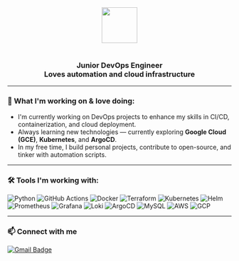 <!-- Profile README for OmriFialkov -->
<div align="center">
  <img src="https://visitor-badge.laobi.icu/badge?page_id=OmriFialkov.OmriFialkov&color=cyan" width="80" />
</div>

<br>

<h3 align="center">
  <strong>Junior DevOps Engineer</strong><br>
  Loves automation and cloud infrastructure
</h3>

---

### 🔭 What I'm working on & love doing:
- I'm currently working on DevOps projects to enhance my skills in CI/CD, containerization, and cloud deployment.  
- Always learning new technologies — currently exploring **Google Cloud (GCE)**, **Kubernetes**, and **ArgoCD**.  
- In my free time, I build personal projects, contribute to open-source, and tinker with automation scripts.

---

### 🛠 Tools I'm working with:

![Python](https://img.shields.io/badge/Python-3776AB?style=flat&logo=python&logoColor=white)
![GitHub Actions](https://img.shields.io/badge/GitHub%20Actions-2088FF?style=flat&logo=github-actions&logoColor=white)
![Docker](https://img.shields.io/badge/Docker-2496ED?style=flat&logo=docker&logoColor=white)
![Terraform](https://img.shields.io/badge/Terraform-623CE4?style=flat&logo=terraform&logoColor=white)
![Kubernetes](https://img.shields.io/badge/Kubernetes-326CE5?style=flat&logo=kubernetes&logoColor=white)
![Helm](https://img.shields.io/badge/Helm-0F1689?style=flat&logo=helm&logoColor=white)
![Prometheus](https://img.shields.io/badge/Prometheus-E6522C?style=flat&logo=prometheus&logoColor=white)
![Grafana](https://img.shields.io/badge/Grafana-F46800?style=flat&logo=grafana&logoColor=white)
![Loki](https://img.shields.io/badge/Loki-FFDA3E?style=flat&logo=loki&logoColor=black)
![ArgoCD](https://img.shields.io/badge/ArgoCD-FB5012?style=flat&logo=argo&logoColor=white)
![MySQL](https://img.shields.io/badge/MySQL-4479A1?style=flat&logo=mysql&logoColor=white)
![AWS](https://img.shields.io/badge/AWS-232F3E?style=flat&logo=amazonaws&logoColor=white)
![GCP](https://img.shields.io/badge/Google%20Cloud-4285F4?style=flat&logo=googlecloud&logoColor=white)

---

### 📫 Connect with me

<a href="mailto:omrikofialkov@gmail.com">
  <img src="https://img.shields.io/badge/Gmail-D14836?style=flat&logo=gmail&logoColor=white" alt="Gmail Badge"/>
</a>
